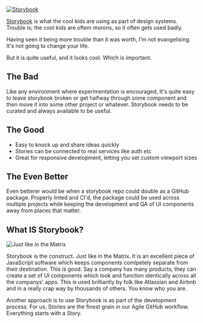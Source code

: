 [![Storybook](https://cdn.jsdelivr.net/gh/storybookjs/brand@master/badge/badge-storybook.svg)](https://storybook.js.org)

[Storybook](https://storybook.js.org) is what the cool kids are using
as part of design systems. Trouble is; the cool kids are oftem morons,
so it often gets used badly.

Having seen it being more trouble than it was worth, I'm not evangelising.
It's not going to change your life.

But it is quite useful, and it looks cool. Which is important.

## The Bad

Like any environment where experimentation is encouraged,
It's quite easy to leave storybook broken or get halfway
through some component and then move it into some other
project or whatever. Storybook needs to be curated and
always available to be useful.

## The Good

- Easy to knock up and share ideas quickly
- Stories can be connected to real services like auth etc
- Great for responsive development, letting you set custom viewport sizes

## The Even Better

Even betterer would be when a storybook repo could double as a GitHub package.
Properly linted and CI'd, the package could be used across multiple projects
while keeping the development and QA of UI components away from places that matter.

## What IS Storybook?

![Just like in the Matrix](https://firebasestorage.googleapis.com/v0/b/listingslab-storybook.appspot.com/o/png%2fstorybook_matrix_construct.png?alt=media&token=172b8689-20bf-4c45-b2f5-cb128969761d)

Storybook is the construct. Just like in the Matrix. It is an excellent piece of JavaScript software which keeps components comlpetely separate from their destination. This is good. Say a company has many products, they can create a set of UI components which look and function identically across all the companys' apps. This is used brilliantly by folk like Atlassian and Airbnb and in a really crap way by thousands of others. You know who you are.

Another approach is to use Storybook is as part of the development process. For us, Stories are the finest grain in our Agile GitHub workflow. Everything starts with a Story.
